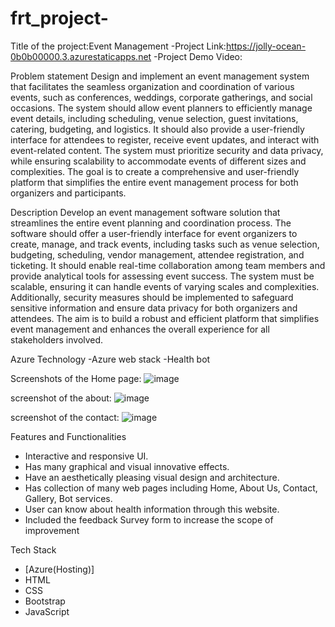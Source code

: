 # frt_project-
Title of the project:Event Management
-Project Link:https://jolly-ocean-0b0b00000.3.azurestaticapps.net
-Project Demo Video:

Problem statement 
Design and implement an event management system that facilitates the seamless organization and coordination of various events, such as conferences, weddings, corporate gatherings, and social occasions. The system should allow event planners to efficiently manage event details, including scheduling, venue selection, guest invitations, catering, budgeting, and logistics. It should also provide a user-friendly interface for attendees to register, receive event updates, and interact with event-related content. The system must prioritize security and data privacy, while ensuring scalability to accommodate events of different sizes and complexities. The goal is to create a comprehensive and user-friendly platform that simplifies the entire event management process for both organizers and participants.

Description
Develop an event management software solution that streamlines the entire event planning and coordination process. The software should offer a user-friendly interface for event organizers to create, manage, and track events, including tasks such as venue selection, budgeting, scheduling, vendor management, attendee registration, and ticketing. It should enable real-time collaboration among team members and provide analytical tools for assessing event success. The system must be scalable, ensuring it can handle events of varying scales and complexities. Additionally, security measures should be implemented to safeguard sensitive information and ensure data privacy for both organizers and attendees. The aim is to build a robust and efficient platform that simplifies event management and enhances the overall experience for all stakeholders involved.

Azure Technology
-Azure web stack
-Health bot

Screenshots of the Home page:
![image](https://github.com/sairathnamanikonda/frt_project-/assets/131424643/4bca64b8-ea24-4f7d-b504-90673eedb584)



screenshot of the about:
![image](https://github.com/sairathnamanikonda/frt_project-/assets/131424643/9650fef7-e7d8-47dc-b16e-abafd49e1323)



screenshot of the contact:
![image](https://github.com/sairathnamanikonda/frt_project-/assets/131424643/45a32b51-d0bf-4a75-b5e0-f2b2bed16859)



Features and Functionalities
- Interactive and responsive UI.
- Has many graphical and visual innovative effects.
- Have an aesthetically pleasing visual design and architecture.
- Has collection of many web pages including Home, About Us, Contact, Gallery, Bot services.
- User can know about health information through this website.
- Included the feedback Survey form to increase the scope of improvement

Tech Stack 
- [Azure(Hosting)]
- HTML
- CSS
- Bootstrap
- JavaScript
